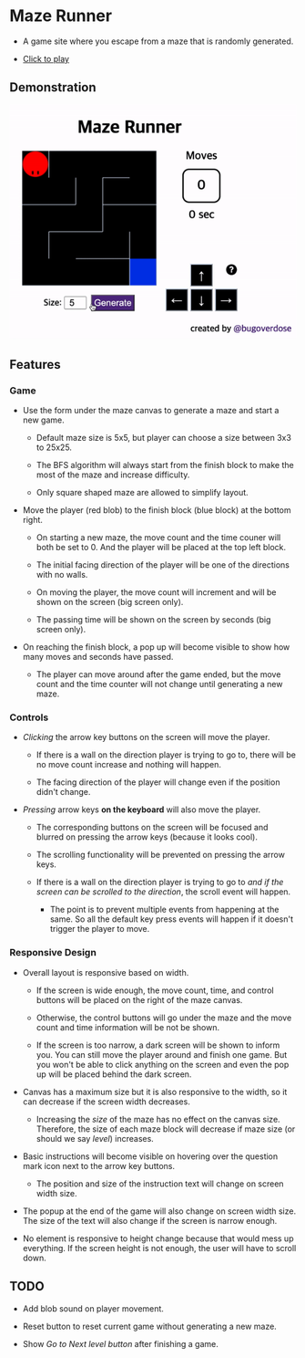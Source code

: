 # Maze Runner

- A game site where you escape from a maze that is randomly generated.

- [Click to play](https://bugoverdose.github.io/maze-runner/)

## Demonstration

![demo](./maze-runner-demo.gif)

## Features

### Game

- Use the form under the maze canvas to generate a maze and start a new game.

  - Default maze size is 5x5, but player can choose a size between 3x3 to 25x25.

  - The BFS algorithm will always start from the finish block to make the most of the maze and increase difficulty.

  - Only square shaped maze are allowed to simplify layout.

- Move the player (red blob) to the finish block (blue block) at the bottom right.

  - On starting a new maze, the move count and the time couner will both be set to 0. And the player will be placed at the top left block.

  - The initial facing direction of the player will be one of the directions with no walls.

  - On moving the player, the move count will increment and will be shown on the screen (big screen only).

  - The passing time will be shown on the screen by seconds (big screen only).

- On reaching the finish block, a pop up will become visible to show how many moves and seconds have passed.

  - The player can move around after the game ended, but the move count and the time counter will not change until generating a new maze.

### Controls

- _Clicking_ the arrow key buttons on the screen will move the player.

  - If there is a wall on the direction player is trying to go to, there will be no move count increase and nothing will happen.

  - The facing direction of the player will change even if the position didn't change.

- _Pressing_ arrow keys **on the keyboard** will also move the player.

  - The corresponding buttons on the screen will be focused and blurred on pressing the arrow keys (because it looks cool).

  - The scrolling functionality will be prevented on pressing the arrow keys.

  - If there is a wall on the direction player is trying to go to _and if the screen can be scrolled to the direction_, the scroll event will happen.

    - The point is to prevent multiple events from happening at the same. So all the default key press events will happen if it doesn't trigger the player to move.

### Responsive Design

- Overall layout is responsive based on width.

  - If the screen is wide enough, the move count, time, and control buttons will be placed on the right of the maze canvas.

  - Otherwise, the control buttons will go under the maze and the move count and time information will be not be shown.

  - If the screen is too narrow, a dark screen will be shown to inform you. You can still move the player around and finish one game. But you won't be able to click anything on the screen and even the pop up will be placed behind the dark screen.

- Canvas has a maximum size but it is also responsive to the width, so it can decrease if the screen width decreases.

  - Increasing the _size_ of the maze has no effect on the canvas size. Therefore, the size of each maze block will decrease if maze size (or should we say _level_) increases.

- Basic instructions will become visible on hovering over the question mark icon next to the arrow key buttons.

  - The position and size of the instruction text will change on screen width size.

- The popup at the end of the game will also change on screen width size. The size of the text will also change if the screen is narrow enough.

- No element is responsive to height change because that would mess up everything. If the screen height is not enough, the user will have to scroll down.

## TODO

- Add blob sound on player movement.

- Reset button to reset current game without generating a new maze.

- Show _Go to Next level button_ after finishing a game.
